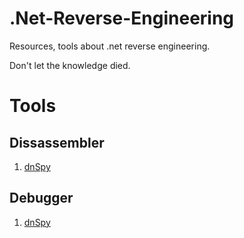 # .Net-Reverse-Engineering

Resources, tools about .net reverse engineering.

Don't let the knowledge died.

# Tools

## Dissassembler

1. [dnSpy](https://www.youtube.com/watch?v=kJQP7kiw5Fk)

## Debugger

1. [dnSpy](https://www.youtube.com/watch?v=kJQP7kiw5Fk)
